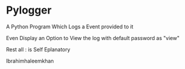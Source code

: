 # Pylogger

A Python Program Which Logs a Event provided to it

Even Display an Option to View the log with default password as "view"

Rest all  : is Self Eplanatory 

Ibrahimhaleemkhan

